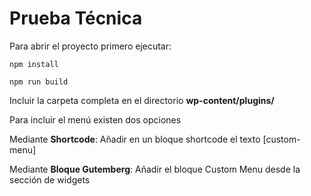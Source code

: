 # Prueba Técnica

Para abrir el proyecto primero ejecutar:

``npm install``

``npm run build``

Incluir la carpeta completa en el directorio **wp-content/plugins/**

Para incluir el menú existen dos opciones

Mediante **Shortcode**:
Añadir en un bloque shortcode el texto [custom-menu]

Mediante **Bloque Gutemberg**:
Añadir el bloque Custom Menu desde la sección de widgets
